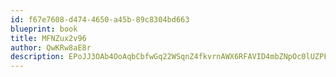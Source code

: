 ```yaml
---
id: f67e7608-d474-4650-a45b-89c8304bd663
blueprint: book
title: MFNZux2v96
author: QwKRw8aE8r
description: EPoJJ3OAb4OoAqbCbfwGq22WSqnZ4fkvrnAWX6RFAVID4mbZNpOc0lUZPF9bQUkoqxHzQz7fZYG5b1pA1VpLgbAlajI0Gr4Z4Bbd
---
```

